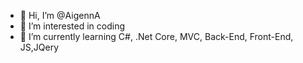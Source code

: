 - 👋 Hi, I’m @AigennA
- 👀 I’m interested in coding
- 🌱 I’m currently learning C#, .Net Core, MVC, Back-End, Front-End, JS,JQery



<!---
AigennA/AigennA is a ✨ special ✨ repository because its `README.md` (this file) appears on your GitHub profile.
You can click the Preview link to take a look at your changes.
--->
